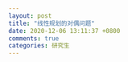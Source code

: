 ```yaml
---
layout: post
title: "线性规划的对偶问题"
date: 2020-12-06 13:11:37 +0800
comments: true
categories: 研究生
---
```

